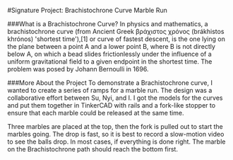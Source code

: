 #Signature Project: Brachistochrone Curve Marble Run

###What is a Brachistochrone Curve?
In physics and mathematics, a brachistochrone curve (from Ancient Greek βράχιστος χρόνος (brákhistos khrónos) 'shortest time'),[1] or curve of fastest descent, is the one lying on the plane between a point A and a lower point B, where B is not directly below A, on which a bead slides frictionlessly under the influence of a uniform gravitational field to a given endpoint in the shortest time. The problem was posed by Johann Bernoulli in 1696.

###More About the Project
To demonstrate a Brachistochrone curve, I wanted to create a series of ramps for a marble run. The design was a collaborative effort between Su, Nyi, and I. I got the models for the curves and put them together in TinkerCAD with rails and a fork-like stopper to ensure that each marble could be released at the same time.

Three marbles are placed at the top, then the fork is pulled out to start the marbles going. The drop is fast, so it is best to record a slow-motion video to see the balls drop. In most cases, if everything is done right. The marble on the Brachistochrone path should reach the bottom first.
